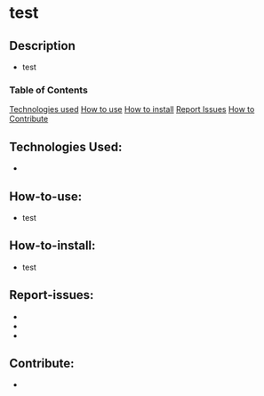 
# test
## Description
* test
### Table of Contents  
[Technologies used](#technologies)
[How to use](#How-to-use)
[How to install](#How-to-install)
[Report Issues](#Report-issues)
[How to Contribute](#Contribute)
## Technologies Used:
* 
## How-to-use:
* test
## How-to-install:
* test
## Report-issues:
* 
* 
* 
## Contribute:
* 
